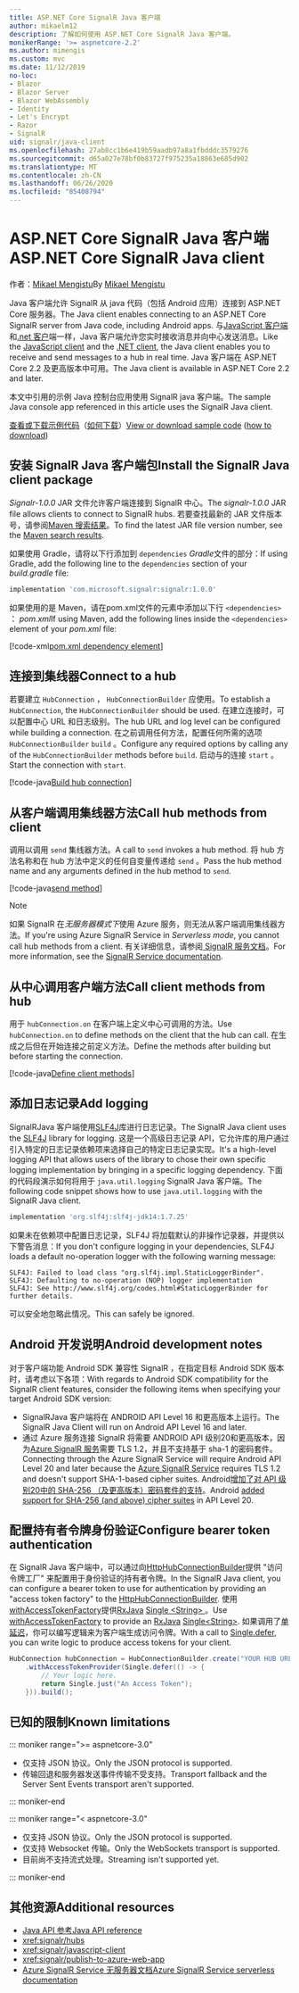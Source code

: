 ```yaml
---
title: ASP.NET Core SignalR Java 客户端
author: mikaelm12
description: 了解如何使用 ASP.NET Core SignalR Java 客户端。
monikerRange: '>= aspnetcore-2.2'
ms.author: mimengis
ms.custom: mvc
ms.date: 11/12/2019
no-loc:
- Blazor
- Blazor Server
- Blazor WebAssembly
- Identity
- Let's Encrypt
- Razor
- SignalR
uid: signalr/java-client
ms.openlocfilehash: 27ab8cc1b6e419b59aadb97a8a1fbdddc3579276
ms.sourcegitcommit: d65a027e78bf0b83727f975235a18863e685d902
ms.translationtype: MT
ms.contentlocale: zh-CN
ms.lasthandoff: 06/26/2020
ms.locfileid: "85408794"
---
```

# <a name="aspnet-core-signalr-java-client"></a><span data-ttu-id="365c4-103">ASP.NET Core SignalR Java 客户端</span><span class="sxs-lookup"><span data-stu-id="365c4-103">ASP.NET Core SignalR Java client</span></span>

<span data-ttu-id="365c4-104">作者：[Mikael Mengistu](https://twitter.com/MikaelM_12)</span><span class="sxs-lookup"><span data-stu-id="365c4-104">By [Mikael Mengistu](https://twitter.com/MikaelM_12)</span></span>

<span data-ttu-id="365c4-105">Java 客户端允许 SignalR 从 java 代码（包括 Android 应用）连接到 ASP.NET Core 服务器。</span><span class="sxs-lookup"><span data-stu-id="365c4-105">The Java client enables connecting to an ASP.NET Core SignalR server from Java code, including Android apps.</span></span> <span data-ttu-id="365c4-106">与[JavaScript 客户端](xref:signalr/javascript-client)和[.net 客户](xref:signalr/dotnet-client)端一样，Java 客户端允许您实时接收消息并向中心发送消息。</span><span class="sxs-lookup"><span data-stu-id="365c4-106">Like the [JavaScript client](xref:signalr/javascript-client) and the [.NET client](xref:signalr/dotnet-client), the Java client enables you to receive and send messages to a hub in real time.</span></span> <span data-ttu-id="365c4-107">Java 客户端在 ASP.NET Core 2.2 及更高版本中可用。</span><span class="sxs-lookup"><span data-stu-id="365c4-107">The Java client is available in ASP.NET Core 2.2 and later.</span></span>

<span data-ttu-id="365c4-108">本文中引用的示例 Java 控制台应用使用 SignalR java 客户端。</span><span class="sxs-lookup"><span data-stu-id="365c4-108">The sample Java console app referenced in this article uses the SignalR Java client.</span></span>

<span data-ttu-id="365c4-109">[查看或下载示例代码](https://github.com/dotnet/AspNetCore.Docs/tree/master/aspnetcore/signalr/java-client/sample)（[如何下载](xref:index#how-to-download-a-sample)）</span><span class="sxs-lookup"><span data-stu-id="365c4-109">[View or download sample code](https://github.com/dotnet/AspNetCore.Docs/tree/master/aspnetcore/signalr/java-client/sample) ([how to download](xref:index#how-to-download-a-sample))</span></span>

## <a name="install-the-signalr-java-client-package"></a><span data-ttu-id="365c4-110">安装 SignalR Java 客户端包</span><span class="sxs-lookup"><span data-stu-id="365c4-110">Install the SignalR Java client package</span></span>

<span data-ttu-id="365c4-111">*Signalr-1.0.0* JAR 文件允许客户端连接到 SignalR 中心。</span><span class="sxs-lookup"><span data-stu-id="365c4-111">The *signalr-1.0.0* JAR file allows clients to connect to SignalR hubs.</span></span> <span data-ttu-id="365c4-112">若要查找最新的 JAR 文件版本号，请参阅[Maven 搜索结果](https://search.maven.org/search?q=g:com.microsoft.signalr%20AND%20a:signalr)。</span><span class="sxs-lookup"><span data-stu-id="365c4-112">To find the latest JAR file version number, see the [Maven search results](https://search.maven.org/search?q=g:com.microsoft.signalr%20AND%20a:signalr).</span></span>

<span data-ttu-id="365c4-113">如果使用 Gradle，请将以下行添加到 `dependencies` *Gradle*文件的部分：</span><span class="sxs-lookup"><span data-stu-id="365c4-113">If using Gradle, add the following line to the `dependencies` section of your *build.gradle* file:</span></span>

```gradle
implementation 'com.microsoft.signalr:signalr:1.0.0'
```

<span data-ttu-id="365c4-114">如果使用的是 Maven，请在pom.xml文件的元素中添加以下行 `<dependencies>` ： *pom.xml*</span><span class="sxs-lookup"><span data-stu-id="365c4-114">If using Maven, add the following lines inside the `<dependencies>` element of your *pom.xml* file:</span></span>

[!code-xml[pom.xml dependency element](java-client/sample/pom.xml?name=snippet_dependencyElement)]

## <a name="connect-to-a-hub"></a><span data-ttu-id="365c4-115">连接到集线器</span><span class="sxs-lookup"><span data-stu-id="365c4-115">Connect to a hub</span></span>

<span data-ttu-id="365c4-116">若要建立 `HubConnection` ， `HubConnectionBuilder` 应使用。</span><span class="sxs-lookup"><span data-stu-id="365c4-116">To establish a `HubConnection`, the `HubConnectionBuilder` should be used.</span></span> <span data-ttu-id="365c4-117">在建立连接时，可以配置中心 URL 和日志级别。</span><span class="sxs-lookup"><span data-stu-id="365c4-117">The hub URL and log level can be configured while building a connection.</span></span> <span data-ttu-id="365c4-118">在之前调用任何方法，配置任何所需的选项 `HubConnectionBuilder` `build` 。</span><span class="sxs-lookup"><span data-stu-id="365c4-118">Configure any required options by calling any of the `HubConnectionBuilder` methods before `build`.</span></span> <span data-ttu-id="365c4-119">启动与的连接 `start` 。</span><span class="sxs-lookup"><span data-stu-id="365c4-119">Start the connection with `start`.</span></span>

[!code-java[Build hub connection](java-client/sample/src/main/java/Chat.java?range=16-17)]

## <a name="call-hub-methods-from-client"></a><span data-ttu-id="365c4-120">从客户端调用集线器方法</span><span class="sxs-lookup"><span data-stu-id="365c4-120">Call hub methods from client</span></span>

<span data-ttu-id="365c4-121">调用以调用 `send` 集线器方法。</span><span class="sxs-lookup"><span data-stu-id="365c4-121">A call to `send` invokes a hub method.</span></span> <span data-ttu-id="365c4-122">将 hub 方法名称和在 hub 方法中定义的任何自变量传递给 `send` 。</span><span class="sxs-lookup"><span data-stu-id="365c4-122">Pass the hub method name and any arguments defined in the hub method to `send`.</span></span>

[!code-java[send method](java-client/sample/src/main/java/Chat.java?range=28)]

> [!NOTE]
> <span data-ttu-id="365c4-123">如果 SignalR 在*无服务器模式下*使用 Azure 服务，则无法从客户端调用集线器方法。</span><span class="sxs-lookup"><span data-stu-id="365c4-123">If you're using Azure SignalR Service in *Serverless mode*, you cannot call hub methods from a client.</span></span> <span data-ttu-id="365c4-124">有关详细信息，请参阅[ SignalR 服务文档](/azure/azure-signalr/signalr-concept-serverless-development-config)。</span><span class="sxs-lookup"><span data-stu-id="365c4-124">For more information, see the [SignalR Service documentation](/azure/azure-signalr/signalr-concept-serverless-development-config).</span></span>

## <a name="call-client-methods-from-hub"></a><span data-ttu-id="365c4-125">从中心调用客户端方法</span><span class="sxs-lookup"><span data-stu-id="365c4-125">Call client methods from hub</span></span>

<span data-ttu-id="365c4-126">用于 `hubConnection.on` 在客户端上定义中心可调用的方法。</span><span class="sxs-lookup"><span data-stu-id="365c4-126">Use `hubConnection.on` to define methods on the client that the hub can call.</span></span> <span data-ttu-id="365c4-127">在生成之后但在开始连接之前定义方法。</span><span class="sxs-lookup"><span data-stu-id="365c4-127">Define the methods after building but before starting the connection.</span></span>

[!code-java[Define client methods](java-client/sample/src/main/java/Chat.java?range=19-21)]

## <a name="add-logging"></a><span data-ttu-id="365c4-128">添加日志记录</span><span class="sxs-lookup"><span data-stu-id="365c4-128">Add logging</span></span>

<span data-ttu-id="365c4-129">SignalRJava 客户端使用[SLF4J](https://www.slf4j.org/)库进行日志记录。</span><span class="sxs-lookup"><span data-stu-id="365c4-129">The SignalR Java client uses the [SLF4J](https://www.slf4j.org/) library for logging.</span></span> <span data-ttu-id="365c4-130">这是一个高级日志记录 API，它允许库的用户通过引入特定的日志记录依赖项来选择自己的特定日志记录实现。</span><span class="sxs-lookup"><span data-stu-id="365c4-130">It's a high-level logging API that allows users of the library to chose their own specific logging implementation by bringing in a specific logging dependency.</span></span> <span data-ttu-id="365c4-131">下面的代码段演示如何将用于 `java.util.logging` SignalR Java 客户端。</span><span class="sxs-lookup"><span data-stu-id="365c4-131">The following code snippet shows how to use `java.util.logging` with the SignalR Java client.</span></span>

```gradle
implementation 'org.slf4j:slf4j-jdk14:1.7.25'
```

<span data-ttu-id="365c4-132">如果未在依赖项中配置日志记录，SLF4J 将加载默认的非操作记录器，并提供以下警告消息：</span><span class="sxs-lookup"><span data-stu-id="365c4-132">If you don't configure logging in your dependencies, SLF4J loads a default no-operation logger with the following warning message:</span></span>

```
SLF4J: Failed to load class "org.slf4j.impl.StaticLoggerBinder".
SLF4J: Defaulting to no-operation (NOP) logger implementation
SLF4J: See http://www.slf4j.org/codes.html#StaticLoggerBinder for further details.
```

<span data-ttu-id="365c4-133">可以安全地忽略此情况。</span><span class="sxs-lookup"><span data-stu-id="365c4-133">This can safely be ignored.</span></span>

## <a name="android-development-notes"></a><span data-ttu-id="365c4-134">Android 开发说明</span><span class="sxs-lookup"><span data-stu-id="365c4-134">Android development notes</span></span>

<span data-ttu-id="365c4-135">对于客户端功能 Android SDK 兼容性 SignalR ，在指定目标 Android SDK 版本时，请考虑以下各项：</span><span class="sxs-lookup"><span data-stu-id="365c4-135">With regards to Android SDK compatibility for the SignalR client features, consider the following items when specifying your target Android SDK version:</span></span>

* <span data-ttu-id="365c4-136">SignalRJava 客户端将在 ANDROID API Level 16 和更高版本上运行。</span><span class="sxs-lookup"><span data-stu-id="365c4-136">The SignalR Java Client will run on Android API Level 16 and later.</span></span>
* <span data-ttu-id="365c4-137">通过 Azure 服务连接 SignalR 将需要 ANDROID API 级别20和更高版本，因为[Azure SignalR 服务](/azure/azure-signalr/signalr-overview)需要 TLS 1.2，并且不支持基于 sha-1 的密码套件。</span><span class="sxs-lookup"><span data-stu-id="365c4-137">Connecting through the Azure SignalR Service will require Android API Level 20 and later because the [Azure SignalR Service](/azure/azure-signalr/signalr-overview) requires TLS 1.2 and doesn't support SHA-1-based cipher suites.</span></span> <span data-ttu-id="365c4-138">Android[增加了对 API 级别20中的 SHA-256 （及更高版本）密码套件的支持](https://developer.android.com/reference/javax/net/ssl/SSLSocket)。</span><span class="sxs-lookup"><span data-stu-id="365c4-138">Android [added support for SHA-256 (and above) cipher suites](https://developer.android.com/reference/javax/net/ssl/SSLSocket) in API Level 20.</span></span>

## <a name="configure-bearer-token-authentication"></a><span data-ttu-id="365c4-139">配置持有者令牌身份验证</span><span class="sxs-lookup"><span data-stu-id="365c4-139">Configure bearer token authentication</span></span>

<span data-ttu-id="365c4-140">在 SignalR Java 客户端中，可以通过向[HttpHubConnectionBuilder](/java/api/com.microsoft.signalr._http_hub_connection_builder?view=aspnet-signalr-java)提供 "访问令牌工厂" 来配置用于身份验证的持有者令牌。</span><span class="sxs-lookup"><span data-stu-id="365c4-140">In the SignalR Java client, you can configure a bearer token to use for authentication by providing an "access token factory" to the [HttpHubConnectionBuilder](/java/api/com.microsoft.signalr._http_hub_connection_builder?view=aspnet-signalr-java).</span></span> <span data-ttu-id="365c4-141">使用[withAccessTokenFactory](/java/api/com.microsoft.signalr._http_hub_connection_builder.withaccesstokenprovider?view=aspnet-signalr-java#com_microsoft_signalr__http_hub_connection_builder_withAccessTokenProvider_Single_String__)提供[RxJava](https://github.com/ReactiveX/RxJava) [Single \<String> ](https://reactivex.io/documentation/single.html)。</span><span class="sxs-lookup"><span data-stu-id="365c4-141">Use [withAccessTokenFactory](/java/api/com.microsoft.signalr._http_hub_connection_builder.withaccesstokenprovider?view=aspnet-signalr-java#com_microsoft_signalr__http_hub_connection_builder_withAccessTokenProvider_Single_String__) to provide an [RxJava](https://github.com/ReactiveX/RxJava) [Single\<String>](https://reactivex.io/documentation/single.html).</span></span> <span data-ttu-id="365c4-142">如果调用了[单延迟](https://reactivex.io/RxJava/javadoc/io/reactivex/Single.html#defer-java.util.concurrent.Callable-)，你可以编写逻辑来为客户端生成访问令牌。</span><span class="sxs-lookup"><span data-stu-id="365c4-142">With a call to [Single.defer](https://reactivex.io/RxJava/javadoc/io/reactivex/Single.html#defer-java.util.concurrent.Callable-), you can write logic to produce access tokens for your client.</span></span>

```java
HubConnection hubConnection = HubConnectionBuilder.create("YOUR HUB URL HERE")
    .withAccessTokenProvider(Single.defer(() -> {
        // Your logic here.
        return Single.just("An Access Token");
    })).build();
```

## <a name="known-limitations"></a><span data-ttu-id="365c4-143">已知的限制</span><span class="sxs-lookup"><span data-stu-id="365c4-143">Known limitations</span></span>

::: moniker range=">= aspnetcore-3.0"

* <span data-ttu-id="365c4-144">仅支持 JSON 协议。</span><span class="sxs-lookup"><span data-stu-id="365c4-144">Only the JSON protocol is supported.</span></span>
* <span data-ttu-id="365c4-145">传输回退和服务器发送事件传输不受支持。</span><span class="sxs-lookup"><span data-stu-id="365c4-145">Transport fallback and the Server Sent Events transport aren't supported.</span></span>

::: moniker-end

::: moniker range="< aspnetcore-3.0"

* <span data-ttu-id="365c4-146">仅支持 JSON 协议。</span><span class="sxs-lookup"><span data-stu-id="365c4-146">Only the JSON protocol is supported.</span></span>
* <span data-ttu-id="365c4-147">仅支持 Websocket 传输。</span><span class="sxs-lookup"><span data-stu-id="365c4-147">Only the WebSockets transport is supported.</span></span>
* <span data-ttu-id="365c4-148">目前尚不支持流式处理。</span><span class="sxs-lookup"><span data-stu-id="365c4-148">Streaming isn't supported yet.</span></span>

::: moniker-end

## <a name="additional-resources"></a><span data-ttu-id="365c4-149">其他资源</span><span class="sxs-lookup"><span data-stu-id="365c4-149">Additional resources</span></span>

* [<span data-ttu-id="365c4-150">Java API 参考</span><span class="sxs-lookup"><span data-stu-id="365c4-150">Java API reference</span></span>](/java/api/com.microsoft.signalr?view=aspnet-signalr-java)
* <xref:signalr/hubs>
* <xref:signalr/javascript-client>
* <xref:signalr/publish-to-azure-web-app>
* <span data-ttu-id="365c4-151">[Azure SignalR Service 无服务器文档](/azure/azure-signalr/signalr-concept-serverless-development-config)</span><span class="sxs-lookup"><span data-stu-id="365c4-151">[Azure SignalR Service serverless documentation](/azure/azure-signalr/signalr-concept-serverless-development-config)</span></span>
